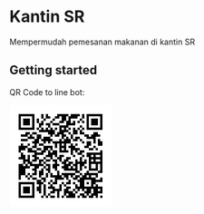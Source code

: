 # Kantin SR

Mempermudah pemesanan makanan di kantin SR

## Getting started

QR Code to line bot:

![QR](statics/QR.png)
